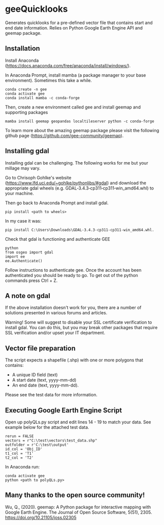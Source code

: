 # geeQuicklooks
Generates quicklooks for a pre-defined vector file that contains start and end date information. Relies on Python Google Earth Engine API and geemap package. 

Installation
---------------------
Install Anaconda (https://docs.anaconda.com/free/anaconda/install/windows/).

In Anaconda Prompt, install mamba (a package manager to your base environment). Sometimes this take a while.
```
conda create -n gee
conda activate gee
conda install mamba -c conda-forge
```

Then, create a new environment called gee and install geemap and supporting packages
```
mamba install geemap geopandas localtileserver python -c conda-forge
```
To learn more about the amazing geemap package please visit the following github page (https://github.com/gee-community/geemap).

Installing gdal
---------------------
Installing gdal can be challenging. The following works for me but your millage may vary. 

Go to Chrisoph Gohlke's website (https://www.lfd.uci.edu/~gohlke/pythonlibs/#gdal) and download the appropriate gdal wheels (e.g. GDAL‑3.4.3‑cp311‑cp311‑win_amd64.whl) to your machine. 

Then go back to Anaconda Prompt and install gdal.
```
pip install <path to wheels> 
```
In my case it was:
```
pip install C:\Users\Downloads\GDAL-3.4.3-cp311-cp311-win_amd64.whl.
```
Check that gdal is functioning and authenticate GEE
```
python
from osgeo import gdal
import ee 
ee.Authenticate()
```
Follow instructions to authenticate gee. Once the account has been authenticated you should be ready to go. To get out of the python commands press Ctrl + Z.

A note on gdal
---------------------
If the above installation doesn't work for you, there are a number of solutions presented in various forums and articles. 

Warning! Some will suggest to disable your SSL certificate verification to install gdal. You can do this, but you may break other packages that require SSL verification and/or upset your IT department. 

Vector file preparation
---------------------
The script expects a shapefile (.shp) with one or more polygons that contains:

- A unique ID field (text)
- A start date (text, yyyy-mm-dd)
- An end date (text, yyyy-mm-dd).

Please see the test data for more information.

Executing Google Earth Engine Script
---------------------
Open up polyQLs.py script and edit lines 14 - 19 to match your data. See example below for the attached test data.
```
rerun = FALSE
vectors = r"C:\test\vectors\test_data.shp"
outfolder = r'C:\test\output'
id_col = 'Obj_ID'
t1_col = 'T1'  
t2_col = 'T2'
```
In Anaconda run:
```
conda activate gee
python <path to polyQLs.py>
```

Many thanks to the open source community!
---------------------
Wu, Q., (2020). geemap: A Python package for interactive mapping with Google Earth Engine. The Journal of Open Source Software, 5(51), 2305. https://doi.org/10.21105/joss.02305
